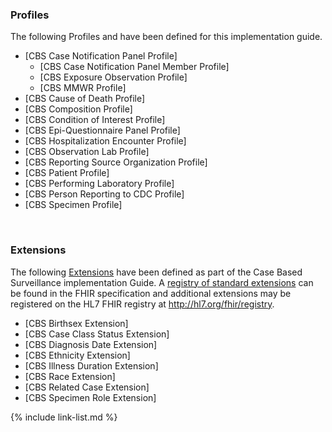 
### Profiles

The following Profiles and have been defined for this implementation guide.


- [CBS Case Notification Panel Profile]
  - [CBS Case Notification Panel Member Profile]
  - [CBS Exposure Observation Profile]
  - [CBS MMWR Profile]
- [CBS Cause of Death Profile]
- [CBS Composition Profile]
- [CBS Condition of Interest Profile]
- [CBS Epi-Questionnaire Panel Profile]
- [CBS Hospitalization Encounter Profile]
- [CBS Observation Lab Profile]
- [CBS Reporting Source Organization Profile]
- [CBS Patient Profile]
- [CBS Performing Laboratory Profile]
- [CBS Person Reporting to CDC Profile]
- [CBS Specimen Profile]


<br />

### Extensions

The following [Extensions]({{site.data.fhir.path}}extensibility.html) have been defined as part of the Case Based Surveillance implementation Guide. A [registry of standard extensions]({{site.data.fhir.path}}extensibility-registry.html) can be found in the FHIR specification and additional extensions may be registered on the HL7 FHIR registry at <http://hl7.org/fhir/registry>.


- [CBS Birthsex Extension]
- [CBS Case Class Status Extension]
- [CBS Diagnosis Date Extension]
- [CBS Ethnicity Extension]
- [CBS Illness Duration Extension]
- [CBS Race Extension]
- [CBS Related Case Extension]
- [CBS Specimen Role Extension]

{% include link-list.md %}

<br />